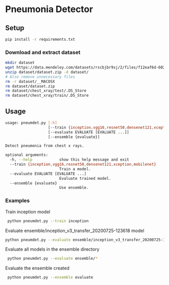 # Pneumonia Detector

## Setup
```bash
pip install -r requirements.txt
```

### Download and extract dataset
```bash
mkdir dataset
wget https://data.mendeley.com/datasets/rscbjbr9sj/2/files/f12eaf6d-6023-432f-acc9-80c9d7393433/ChestXRay2017.zip?dl=1 -O dataset/dataset.zip
unzip dataset/dataset.zip -d dataset/
# Also remove unnecessary files
rm -r dataset/__MACOSX
rm dataset/dataset.zip
rm dataset/chest_xray/test/.DS_Store
rm dataset/chest_xray/train/.DS_Store
```

## Usage
```bash
usage: pneumdet.py [-h]
                   [--train {inception,vgg16,resnet50,densenet121,xception,mobilenet}]
                   [--evaluate EVALUATE [EVALUATE ...]]
                   [--ensemble {evaluate}]

Detect pneumonia from chest x rays.

optional arguments:
  -h, --help            show this help message and exit
  --train {inception,vgg16,resnet50,densenet121,xception,mobilenet}
                        Train a model.
  --evaluate EVALUATE [EVALUATE ...]
                        Evaluate trained model.
  --ensemble {evaluate}
                        Use ensemble.
```

### Examples

Train inception model
```bash
 python pneumdet.py --train inception
```
Evaluate ensemble/inception_v3_transfer_20200725-123618 model
```bash
python pneumdet.py --evaluate ensemble/inception_v3_transfer_20200725-123618 
```

Evaluate all models in the ensemble directory
```bash
 python pneumdet.py --evaluate ensemble/*
```

Evaluate the ensemble created
```bash
 python pneumdet.py --ensemble evaluate 
```